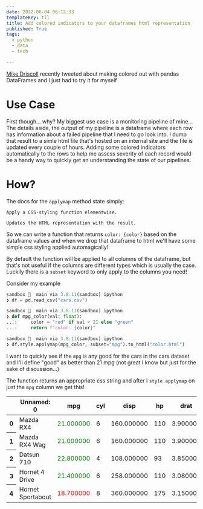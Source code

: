 ```yaml
---
date: 2022-06-04 06:12:33
templateKey: til
title: Add colored indicators to your dataframes html representation
published: True
tags:
  - python
  - data
  - tech

---
```


[Mike Driscoll](https://twitter.com/driscollis) recently tweeted about making
colored out with pandas DataFrames and I just had to try it for myself

# Use Case

First though... why?
My biggest use case is a monitoring pipeline of mine... The details aside, the
output of my pipeline is a dataframe where each row has information about a
failed pipeline that I need to go look into. I dump that result to a simle html
file that's hosted on an internal site and the file is updated every couple of
hours. Adding some colored indicators automatically to the rows to help me
assess severity of each record would be a handy way to quickly get an
understanding the state of our pipelines.

# How?

The docs for the `applymap` method state simply:

```
Apply a CSS-styling function elementwise.

Updates the HTML representation with the result.

```

So we can write a function that returns `color: {color}` based on the dataframe
values and when we drop that dataframe to html we'll have some simple css
styling applied automagically!

By default the function will be applied to all columns of the dataframe, but
that's not useful if the columns are different types which is usually the case.
Luckily there is a `subset` keyword to only apply to the columns you need!

Consider my example

```python 
sandbox   main via 3.8.11(sandbox) ipython
❯ df = pd.read_csv("cars.csv")

sandbox   main via 3.8.11(sandbox) ipython
❯ def mpg_color(val: float):
...:     color = "red" if val < 21 else "green"
...:     return f"color: {color}"

sandbox   main via 3.8.11(sandbox) ipython
❯ df.style.applymap(mpg_color, subset="mpg").to_html("color.html")
```

I want to quickly see if the `mpg` is any good for the cars in the cars dataset
and I'll define "good" as better than 21 mpg (not great I know but just for the
sake of discussion...)

The function returns an appropriate css string and after I `style.applymap` on just the `mpg` column we get this!


<style type="text/css">
#T_95e99_row0_col1, #T_95e99_row1_col1, #T_95e99_row2_col1, #T_95e99_row3_col1 {
  color: green;
}
#T_95e99_row4_col1 {
  color: red;
}
</style>
<table id="T_95e99">
  <thead>
    <tr>
      <th class="blank level0" >&nbsp;</th>
      <th id="T_95e99_level0_col0" class="col_heading level0 col0" >Unnamed: 0</th>
      <th id="T_95e99_level0_col1" class="col_heading level0 col1" >mpg</th>
      <th id="T_95e99_level0_col2" class="col_heading level0 col2" >cyl</th>
      <th id="T_95e99_level0_col3" class="col_heading level0 col3" >disp</th>
      <th id="T_95e99_level0_col4" class="col_heading level0 col4" >hp</th>
      <th id="T_95e99_level0_col5" class="col_heading level0 col5" >drat</th>
      <th id="T_95e99_level0_col6" class="col_heading level0 col6" >wt</th>
      <th id="T_95e99_level0_col7" class="col_heading level0 col7" >qsec</th>
      <th id="T_95e99_level0_col8" class="col_heading level0 col8" >vs</th>
      <th id="T_95e99_level0_col9" class="col_heading level0 col9" >am</th>
      <th id="T_95e99_level0_col10" class="col_heading level0 col10" >gear</th>
      <th id="T_95e99_level0_col11" class="col_heading level0 col11" >carb</th>
    </tr>
  </thead>
  <tbody>
    <tr>
      <th id="T_95e99_level0_row0" class="row_heading level0 row0" >0</th>
      <td id="T_95e99_row0_col0" class="data row0 col0" >Mazda RX4</td>
      <td id="T_95e99_row0_col1" class="data row0 col1" >21.000000</td>
      <td id="T_95e99_row0_col2" class="data row0 col2" >6</td>
      <td id="T_95e99_row0_col3" class="data row0 col3" >160.000000</td>
      <td id="T_95e99_row0_col4" class="data row0 col4" >110</td>
      <td id="T_95e99_row0_col5" class="data row0 col5" >3.900000</td>
      <td id="T_95e99_row0_col6" class="data row0 col6" >2.620000</td>
      <td id="T_95e99_row0_col7" class="data row0 col7" >16.460000</td>
      <td id="T_95e99_row0_col8" class="data row0 col8" >0</td>
      <td id="T_95e99_row0_col9" class="data row0 col9" >1</td>
      <td id="T_95e99_row0_col10" class="data row0 col10" >4</td>
      <td id="T_95e99_row0_col11" class="data row0 col11" >4</td>
    </tr>
    <tr>
      <th id="T_95e99_level0_row1" class="row_heading level0 row1" >1</th>
      <td id="T_95e99_row1_col0" class="data row1 col0" >Mazda RX4 Wag</td>
      <td id="T_95e99_row1_col1" class="data row1 col1" >21.000000</td>
      <td id="T_95e99_row1_col2" class="data row1 col2" >6</td>
      <td id="T_95e99_row1_col3" class="data row1 col3" >160.000000</td>
      <td id="T_95e99_row1_col4" class="data row1 col4" >110</td>
      <td id="T_95e99_row1_col5" class="data row1 col5" >3.900000</td>
      <td id="T_95e99_row1_col6" class="data row1 col6" >2.875000</td>
      <td id="T_95e99_row1_col7" class="data row1 col7" >17.020000</td>
      <td id="T_95e99_row1_col8" class="data row1 col8" >0</td>
      <td id="T_95e99_row1_col9" class="data row1 col9" >1</td>
      <td id="T_95e99_row1_col10" class="data row1 col10" >4</td>
      <td id="T_95e99_row1_col11" class="data row1 col11" >4</td>
    </tr>
    <tr>
      <th id="T_95e99_level0_row2" class="row_heading level0 row2" >2</th>
      <td id="T_95e99_row2_col0" class="data row2 col0" >Datsun 710</td>
      <td id="T_95e99_row2_col1" class="data row2 col1" >22.800000</td>
      <td id="T_95e99_row2_col2" class="data row2 col2" >4</td>
      <td id="T_95e99_row2_col3" class="data row2 col3" >108.000000</td>
      <td id="T_95e99_row2_col4" class="data row2 col4" >93</td>
      <td id="T_95e99_row2_col5" class="data row2 col5" >3.850000</td>
      <td id="T_95e99_row2_col6" class="data row2 col6" >2.320000</td>
      <td id="T_95e99_row2_col7" class="data row2 col7" >18.610000</td>
      <td id="T_95e99_row2_col8" class="data row2 col8" >1</td>
      <td id="T_95e99_row2_col9" class="data row2 col9" >1</td>
      <td id="T_95e99_row2_col10" class="data row2 col10" >4</td>
      <td id="T_95e99_row2_col11" class="data row2 col11" >1</td>
    </tr>
    <tr>
      <th id="T_95e99_level0_row3" class="row_heading level0 row3" >3</th>
      <td id="T_95e99_row3_col0" class="data row3 col0" >Hornet 4 Drive</td>
      <td id="T_95e99_row3_col1" class="data row3 col1" >21.400000</td>
      <td id="T_95e99_row3_col2" class="data row3 col2" >6</td>
      <td id="T_95e99_row3_col3" class="data row3 col3" >258.000000</td>
      <td id="T_95e99_row3_col4" class="data row3 col4" >110</td>
      <td id="T_95e99_row3_col5" class="data row3 col5" >3.080000</td>
      <td id="T_95e99_row3_col6" class="data row3 col6" >3.215000</td>
      <td id="T_95e99_row3_col7" class="data row3 col7" >19.440000</td>
      <td id="T_95e99_row3_col8" class="data row3 col8" >1</td>
      <td id="T_95e99_row3_col9" class="data row3 col9" >0</td>
      <td id="T_95e99_row3_col10" class="data row3 col10" >3</td>
      <td id="T_95e99_row3_col11" class="data row3 col11" >1</td>
    </tr>
    <tr>
      <th id="T_95e99_level0_row4" class="row_heading level0 row4" >4</th>
      <td id="T_95e99_row4_col0" class="data row4 col0" >Hornet Sportabout</td>
      <td id="T_95e99_row4_col1" class="data row4 col1" >18.700000</td>
      <td id="T_95e99_row4_col2" class="data row4 col2" >8</td>
      <td id="T_95e99_row4_col3" class="data row4 col3" >360.000000</td>
      <td id="T_95e99_row4_col4" class="data row4 col4" >175</td>
      <td id="T_95e99_row4_col5" class="data row4 col5" >3.150000</td>
      <td id="T_95e99_row4_col6" class="data row4 col6" >3.440000</td>
      <td id="T_95e99_row4_col7" class="data row4 col7" >17.020000</td>
      <td id="T_95e99_row4_col8" class="data row4 col8" >0</td>
      <td id="T_95e99_row4_col9" class="data row4 col9" >0</td>
      <td id="T_95e99_row4_col10" class="data row4 col10" >3</td>
      <td id="T_95e99_row4_col11" class="data row4 col11" >2</td>
    </tr>
  </tbody>
</table>


